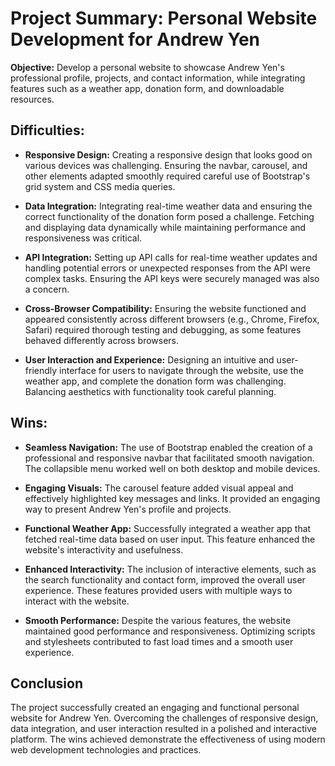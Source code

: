 # Project Summary: Personal Website Development for Andrew Yen

**Objective:**
Develop a personal website to showcase Andrew Yen's professional profile, projects, and contact information, while integrating features such as a weather app, donation form, and downloadable resources.

## Difficulties:

- **Responsive Design:** Creating a responsive design that looks good on various devices was challenging. Ensuring the navbar, carousel, and other elements adapted smoothly required careful use of Bootstrap's grid system and CSS media queries.

- **Data Integration:** Integrating real-time weather data and ensuring the correct functionality of the donation form posed a challenge. Fetching and displaying data dynamically while maintaining performance and responsiveness was critical.

- **API Integration:** Setting up API calls for real-time weather updates and handling potential errors or unexpected responses from the API were complex tasks. Ensuring the API keys were securely managed was also a concern.

- **Cross-Browser Compatibility:** Ensuring the website functioned and appeared consistently across different browsers (e.g., Chrome, Firefox, Safari) required thorough testing and debugging, as some features behaved differently across browsers.

- **User Interaction and Experience:** Designing an intuitive and user-friendly interface for users to navigate through the website, use the weather app, and complete the donation form was challenging. Balancing aesthetics with functionality took careful planning.

## Wins:

- **Seamless Navigation:** The use of Bootstrap enabled the creation of a professional and responsive navbar that facilitated smooth navigation. The collapsible menu worked well on both desktop and mobile devices.

- **Engaging Visuals:** The carousel feature added visual appeal and effectively highlighted key messages and links. It provided an engaging way to present Andrew Yen's profile and projects.

- **Functional Weather App:** Successfully integrated a weather app that fetched real-time data based on user input. This feature enhanced the website's interactivity and usefulness.

- **Enhanced Interactivity:** The inclusion of interactive elements, such as the search functionality and contact form, improved the overall user experience. These features provided users with multiple ways to interact with the website.

- **Smooth Performance:** Despite the various features, the website maintained good performance and responsiveness. Optimizing scripts and stylesheets contributed to fast load times and a smooth user experience.

## Conclusion

The project successfully created an engaging and functional personal website for Andrew Yen. Overcoming the challenges of responsive design, data integration, and user interaction resulted in a polished and interactive platform. The wins achieved demonstrate the effectiveness of using modern web development technologies and practices.
